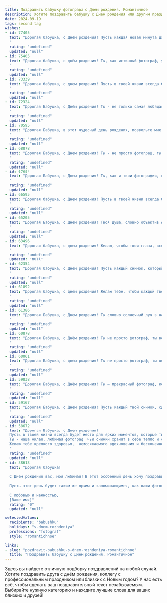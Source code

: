 ```yaml
---
title: Поздравить бабушку фотографа c Днем рождения. Романтичное
description: Хотите поздравить бабушку c Днем рождения или другим праздником? Наш ИИ создаст незабываемое поздравление, а вы обязательно выделитесь среди других.  
date: 2024-09-19
tags: second tag
wishes:
- id: 77405
  text: "Дорогая бабушка, с Днём рождения! Пусть каждая новая минута дарит тебе радость, а взгляд сквозь объектив всегда будет сосредоточен на прекрасном. Пусть твой жизненный кадр будет полон ярких красок, счастливых мгновений и нежной любви!
  "
  rating: "undefined"
  updated: "null"
- id: 75405
  text: "Дорогая бабушка, с днём рождения! Ты, как истинный фотограф, умеешь запечатлеть самые яркие моменты жизни, а твоя душа - бесконечный фотоальбом, хранящий тепло и любовь. Желаю тебе, чтобы каждый день был полон света, радости и вдохновения, а твоя улыбка – самой красивой и искренней.
  "
  rating: "undefined"
  updated: "null"
- id: 73339
  text: "Дорогая бабушка, с днем рождения! Пусть в твоей жизни всегда будет место для волшебных моментов, которые ты так умело запечатлеваешь своим объективом. Ты не просто фотограф, ты хранительница воспоминаний, создающая картины счастья и любви. Спасибо тебе за твою нежную душу и  яркий талант!
  "
  rating: "undefined"
  updated: "null"
- id: 72324
  text: "Дорогая Бабушка, с Днём рождения! Ты - не только самая любящая бабушка на свете, но и талантливый фотограф, чьи работы хранят волшебные мгновения. Пусть твоя жизнь будет полна ярких красок, как фотографии, которые ты даришь миру. Желаю тебе здоровья, вдохновения и бесконечного счастья!
  "
  rating: "undefined"
  updated: "null"
- id: 70595
  text: "Дорогая Бабушка, в этот чудесный день рождения, позвольте мне сказать, что вы - не просто замечательный фотограф, но и удивительный художник жизни. Ваши снимки - это не просто запечатленные моменты, а целые истории, полные тепла, нежности и любви. Пусть ваши глаза, всегда такие яркие и полные жизни, продолжают ловить самые прекрасные моменты, а сердце - биться в ритме счастья и любви. С Днем рождения!
  "
  rating: "undefined"
  updated: "null"
- id: 68878
  text: "Дорогая Бабушка, с Днем рождения! Ты - не просто фотограф, ты - художник света и времени, запечатлевающий самые яркие моменты жизни. Спасибо тебе за твою любовь, за твои теплые объятия и за все прекрасные фотографии, которые ты для нас создаешь. Пусть твое сердце всегда будет полным радости и вдохновения!
  "
  rating: "undefined"
  updated: "null"
- id: 67684
  text: "Дорогая Бабушка, с Днем рождения! Ты, как и твои фотографии, всегда полна жизни, красоты и тепла! Пусть каждый твой день будет наполнен яркими красками, а  каждая минута -  радостью и любовью!
  "
  rating: "undefined"
  updated: "null"
- id: 66595
  text: "Дорогая бабушка, с Днем рождения! Пусть в твоей жизни всегда будут кадры, полные любви, радости и счастья, как в твоих чудесных фотографиях.
  "
  rating: "undefined"
  updated: "null"
- id: 65205
  text: "Дорогая Бабушка, с Днем рождения! Твоя душа, словно объектив фотокамеры, запечатлела столько ярких моментов жизни. Ты умеешь видеть красоту в каждом мгновении, и твоя любовь - самая яркая вспышка во всех наших воспоминаниях. Пусть твой день рождения будет полон счастья, улыбок и вдохновения!
  "
  rating: "undefined"
  updated: "null"
- id: 63496
  text: "Дорогая бабушка, с днем рождения! Желаю, чтобы твои глаза, всегда такие яркие и живые, как объектив фотоаппарата, продолжали видеть только красоту и радость жизни. Пусть каждый твой день будет полон счастья, любви и новых прекрасных моментов, которые ты запечатлишь в своей памяти.
  "
  rating: "undefined"
  updated: "null"
- id: 62354
  text: "Дорогая бабушка, с Днем рождения! Пусть каждый снимок, который ты делаешь, хранит в себе частичку твоей любви, тепла и нежности. Ты –  фотограф, способный запечатлеть мгновение и подарить людям радость от воспоминаний. Желаю тебе всегда видеть мир ярким  и полным прекрасных моментов!
  "
  rating: "undefined"
  updated: "null"
- id: 61892
  text: "Дорогая бабушка, с днем рождения! Желаю тебе, чтобы каждый твой день был наполнен яркими красками, словно твоей любимой фотокамерой, запечатлевающей самые трогательные моменты жизни. Пусть твоя душа всегда будет молода и полна вдохновения, как твои фотографии, которые хранят в себе тепло и любовь.
  "
  rating: "undefined"
  updated: "null"
- id: 61386
  text: "Дорогая Бабушка, с Днем рождения! Ты словно солнечный луч в нашей жизни, наполняющий её теплом и светом. Твоя любовь и мудрость – это бесценный дар, который мы храним в своих сердцах. Пусть каждый щелчок затвора фотоаппарата воспевает твою красоту и молодость, а каждый снимок, который ты создаешь, будет переполнен любовью и радостью. Желаю тебе крепкого здоровья, безграничного вдохновения и ярких мгновений, запечатлённых в памяти твоей души!
  "
  rating: "undefined"
  updated: "null"
- id: 60878
  text: "Дорогая Бабушка, с Днём рождения! Ты не просто фотограф, ты волшебница, которая запечатлевает самые яркие моменты жизни, храня их в кадре. Пусть твоя душа всегда сияет так же ярко, как твоя улыбка на фотографиях, а каждый день будет полон любви и счастья!
  "
  rating: "undefined"
  updated: "null"
- id: 60061
  text: "Дорогая Бабушка, с днем рождения! Ты не просто фотограф, ты волшебница, которая запечатлевает мгновения жизни в самых ярких и трогательных красках. Пусть каждый твой снимок будет полон любви, благополучия и ярких эмоций. Желаю тебе, чтобы твоя жизнь была полна вдохновения и радостных моментов, которые ты будешь ловить в объектив своей камеры.
  "
  rating: "undefined"
  updated: "null"
- id: 59838
  text: "Дорогая Бабушка, с Днём рождения! Ты – прекрасный фотограф, который запечатлевает моменты радости и любви, как никто другой. Пусть твоя жизнь будет полна ярких красок, как твои фотографии, и пусть каждый день дарит тебе новые, незабываемые впечатления!
  "
  rating: "undefined"
  updated: "null"
- id: 59167
  text: "Дорогая Бабушка, с Днем рождения! Пусть каждый твой снимок, сделанный талантливой рукой, будет полон света, радости и любви, как твоя душа. Желаю тебе ярких моментов жизни, запечатленных в памяти, и бесконечного вдохновения для твоих прекрасных фото!
  "
  rating: "undefined"
  updated: "null"
- id: 58672
  text: "Дорогая Бабушка, с Днем рождения!
  Пусть в твоей жизни всегда будет место для ярких моментов, которые ты так мастерски запечатлеваешь своим объективом.
  Ты - наша милая, любимая фотограф, чьи снимки хранят в себе тепло и свет, как твои объятия.
  Желаю тебе крепкого здоровья,  неиссякаемого вдохновения и бесконечного счастья, чтобы каждый день был  ярким кадром твоей жизни!
  "
  rating: "undefined"
  updated: "null"
- id: 38613
  text: "Дорогая бабушка!
  
  С Днем рождения вас, моя любимая! В этот особенный день хочу поздравить вас с вашим праздником и сказать, как много вы для меня значите. Как фотограф, вы всегда умели запечатлеть самые трогательные моменты нашей жизни, превратив их в вечную красоту. Ваши снимки — это не просто изображения, а целые истории, наполненные светом и любовью.
  
  Пусть этот день будет таким же ярким и запоминающимся, как ваши фотографии. Желаю вам много счастья, здоровья и вдохновения, чтобы каждый новый кадр отражал вашу уникальную душу и дарил нам радость. Спасибо за вашу заботу и тёплые воспоминания, которые вы создаёте для нашей семьи.
  
  С любовью и нежностью,
  [Ваше имя]"
  rating: "0"
  updated: "null"

selectedValues:
  recipients: "babushku"
  holidays: "s-dnem-rozhdeniya"
  professions: "fotograf"
  style: "romantichnoe"

links:
- slug: "pozdravit-babushku-s-dnem-rozhdeniya-romantichnoe"
  title: "Поздравить бабушку c Днем рождения. Романтичное"
---
```


Здесь вы найдете отличную подборку поздравлений на любой случай. 
Хотите поздравить друга с днём рождения, коллегу с профессиональным праздником или близких с Новым годом? У нас есть всё, чтобы сделать ваш поздравительный текст незабываемым. Выбирайте нужную категорию и находите лучшие слова для ваших близких и друзей!
